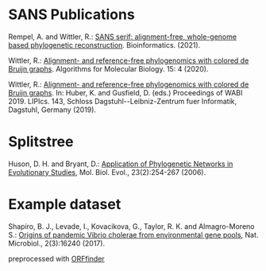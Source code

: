 # SANS Publications

Rempel, A. and Wittler, R.: [SANS serif: alignment-free, whole-genome based phylogenetic reconstruction](https://academic.oup.com/bioinformatics/advance-article/doi/10.1093/bioinformatics/btab444/6300510). Bioinformatics. (2021).

Wittler, R.: [Alignment- and reference-free phylogenomics with colored de Bruijn graphs](https://pub.uni-bielefeld.de/download/2942421/2942423/s13015-020-00164-3.wittler.pdf).
Algorithms for Molecular Biology. 15: 4 (2020).

Wittler, R.: [Alignment- and reference-free phylogenomics with colored de Bruijn graphs](http://drops.dagstuhl.de/opus/volltexte/2019/11032/pdf/LIPIcs-WABI-2019-2.pdf).
In: Huber, K. and Gusfield, D. (eds.) Proceedings of WABI 2019. LIPIcs. 143, Schloss Dagstuhl--Leibniz-Zentrum fuer Informatik, Dagstuhl, Germany (2019).


# Splitstree

Huson, D. H. and Bryant, D.: [Application of Phylogenetic Networks in Evolutionary Studies](https://doi.org/10.1093/molbev/msj030), Mol. Biol. Evol., 23(2):254-267 (2006).

# Example dataset

Shapiro, B. J., Levade, I., Kovacikova, G., Taylor, R. K. and Almagro-Moreno S.: [Origins of pandemic Vibrio cholerae from environmental gene pools](https://doi.org/10.1038/nmicrobiol.2016.240), Nat. Microbiol., 2(3):16240 (2017).

preprocessed with [ORFfinder](https://ftp.ncbi.nlm.nih.gov/genomes/TOOLS/ORFfinder/)

